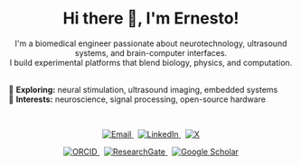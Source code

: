 <h1 align="center">Hi there 👋, I'm Ernesto!</h1>

<p align="center">
  I'm a biomedical engineer passionate about neurotechnology, ultrasound systems, and brain-computer interfaces.<br/>
  I build experimental platforms that blend biology, physics, and computation.<br/><br/>

  🧠 <strong>Exploring:</strong> neural stimulation, ultrasound imaging, embedded systems<br/>
  🔬 <strong>Interests:</strong> neuroscience, signal processing, open-source hardware
</p>

<br/>

<p align="center">
  <a href="mailto:ernestocriado@gmail.com">
    <img src="https://img.shields.io/badge/Email-ernestocriado@gmail.com-D14836?style=flat&logo=gmail&logoColor=white" alt="Email">
  </a>
  &nbsp;
  <a href="https://www.linkedin.com/in/ernesto-criado-hidalgo/">
    <img src="https://img.shields.io/badge/LinkedIn-Ernesto%20Criado-Hidalgo0077B5?style=flat&logo=linkedin&logoColor=white" alt="LinkedIn">
  </a>
  &nbsp;
  <a href="https://x.com/ECriadoHidalgo">
    <img src="https://img.shields.io/badge/X-%40ECriadoHidalgo-000000?style=flat&logo=x&logoColor=white" alt="X">
  </a>
</p>

<p align="center">
  <a href="https://orcid.org/0000-0001-9086-9129">
    <img src="https://img.shields.io/badge/ORCID-0000--0001--9086--9129-A6CE39?style=flat&logo=orcid&logoColor=white" alt="ORCID">
  </a>
  &nbsp;
  <a href="https://www.researchgate.net/profile/Ernesto-Criado">
    <img src="https://img.shields.io/badge/ResearchGate-Ernesto%20Criado-00CCBB?style=flat&logo=researchgate&logoColor=white" alt="ResearchGate">
  </a>
  &nbsp;
  <a href="https://scholar.google.com/citations?hl=en&user=8Qtoph8AAAAJ&view_op=list_works&sortby=pubdate">
    <img src="https://img.shields.io/badge/Google%20Scholar-Profile-4285F4?style=flat&logo=googlescholar&logoColor=white" alt="Google Scholar">
  </a>
</p>

